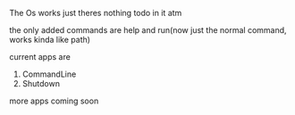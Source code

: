 The Os works just theres nothing todo in it atm

the only added commands are help and run(now just the normal command, works kinda like path) 

current apps are 
1) CommandLine
2) Shutdown

more apps coming soon
